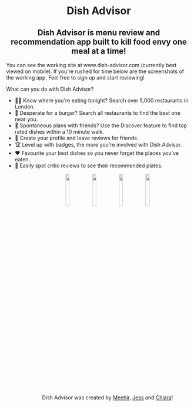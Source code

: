 <h1 align="center"> Dish Advisor </h1>

<h2 align="center"> Dish Advisor is menu review and recommendation app built to kill food envy one meal at a time!</h2>

<p> You can see the working site at www.dish-advisor.com (currently best viewed on mobile). If you're rushed for time below are the screenshots of the working app. Feel free to sign up and start reviewing! </p>

<p>What can you do with Dish Advisor?</p>
<ul>
 <li>🧑‍🍳 Know where you're eating tonight? Search over 5,000 restaurants in London. </li>
 <li>🍔 Desperate for a burger? Search all restaurants to find the best one near you. </li>
 <li>🧭 Spontaneous plans with friends? Use the Discover feature to find top rated dishes within a 10 minute walk. </li>
 <li>🧔 Create your profile and leave reviews for friends. </li>
 <li>🏆 Level up with badges, the more you're involved with Dish Advisor. </li>
 <li>❤️ Favourite your best dishes so you never forget the places you've eaten.</li>
 <li>🍴 Easily spot critic reviews to see their recommended plates. </li>
<ul>
  
<p align="center">
  <img width="15%" heigh="30%" src="https://res.cloudinary.com/dczzzghtt/image/upload/v1607789016/Screenshot_2020-12-12_at_15.58.55_hnps6r.png">
  <img width="15%" heigh="30%" src="https://res.cloudinary.com/dczzzghtt/image/upload/v1607789015/Screenshot_2020-12-12_at_16.00.33_hvmelv.png">
  <img width="15%" heigh="30%" src="https://res.cloudinary.com/dczzzghtt/image/upload/v1607789015/Screenshot_2020-12-12_at_15.59.48_a6kodw.png">
  <img width="15%" heigh="30%" src="https://res.cloudinary.com/dczzzghtt/image/upload/v1607789015/Screenshot_2020-12-12_at_16.00.51_nedxhv.png">
</p>

<p align="center"> Dish Advisor was created by <a href="https://github.com/Mim1991">Meehir</a>, <a href="https://github.com/Jecacueca">Jess</a> and <a href="https://github.com/ChiaraAgazzi">Chiara</a>!</p> 

